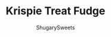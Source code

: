 ---
layout: ../../layouts/MarkdownPostLayout.astro
title: Krispie Treat Fudge
author: ShugarySweets
pubDate: 2018-12-15
description: "My worlds have collided. This Krispie Treat Fudge is the best of both fudge and gooey marshmallow treats!"
image_url: https://www.shugarysweets.com/wp-content/uploads/2015/04/krispie-treat-fudge-3.jpg
tags: ["Candy","American"]
calories: 110
protein: 1
carbohydrates: 16
fats: 5
fiber: 0
ingredients: ["3/4 cup heavy whipping cream","3/4 cup unsalted butter","2 cups granulated sugar","pinch of salt","11 ounces white chocolate chips","7 ounces marshmallow cream","2 1/2 cups rice krispies","3 cups miniature marshmallows","3/4 cup mini chocolate chips"]
serves: 64
time: "3 hours 20 minutes"
prepTime: "15 minutes"
instructions: ["In a large saucepan, add heavy cream, butter, sugar and salt. Heat over medium high and bring to a boil, stirring constantly. Once boiling, continue to stir and boil for a full 4 minutes (a good rolling boil). Remove from heat.","To a large mixing bowl, add white chocolate morsels and marshmallow cream. Pour hot sugar mixture over this. Using an electric mixer, beat until white chocolate is melted and creamy (about 1 minute). Fold in mini marshmallows and cereal.","Pour into an 13 x9-inch baking dish that is lined with parchment paper. Sprinkle immediately with mini chocolate chips Refrigerate for 3 hours, or overnight.","Cut into 64 bite-sized pieces."]
nutrition: ["110 calories","16 grams carbohydrates","10 milligrams cholesterol","5 grams fat","0 grams fiber","1 grams protein","3 grams saturated fat","18 milligrams sodium","14 grams sugar","0 grams trans fat","2 grams unsaturated fat"]
---